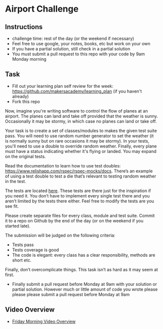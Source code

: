 Airport Challenge
=================

Instructions
---------

* challenge time: rest of the day (or the weekend if necessary)
* Feel free to use google, your notes, books, etc but work on your own
* If you have a partial solution, still check in a partial solution
* You must submit a pull request to this repo with your code by 9am Monday morning

Task
-------

* Fill out your learning plan self review for the week: https://github.com/makersacademy/learning_plan (if you haven't already)
* Fork this repo

Now, imagine you're writing software to control the flow of planes at an airport. The planes can land and take off provided that the weather is sunny. Occasionally it may be stormy, in which case no planes can land or take off. 

Your task is to create a set of classes/modules to makes the given test suite pass. You will need to use random number generator to set the weather (it is normally sunny but on rare occasions it may be stormy). In your tests, you'll need to use a double to override random weather. Finally, every plane must have a status indicating whether it's flying or landed. You may expand on the original tests.

Read the documentation to learn how to use test doubles: https://www.relishapp.com/rspec/rspec-mocks/docs. There’s an example of using a test double to test a die that’s relevant to testing random weather in the test.

The tests are located [here](./spec/airport_spec.rb). These tests are there just for the inspiration if you need it. You don’t have to implement every single test there and you aren’t limited by the tests there either. Feel free to modify the tests are you see fit.

Please create separate files for every class, module and test suite. Commit it to a repo on Github by the end of the day (or on the weekend if you started late).

The submission will be judged on the following criteria:

* Tests pass
* Tests coverage is good
* The code is elegant: every class has a clear responsibility, methods are short etc.

Finally, don’t overcomplicate things. This task isn’t as hard as it may seem at first. 

* Finally submit a pull request before Monday at 9am with your solution or partial solution.  However much or little amount of code you wrote please please please submit a pull request before Monday at 9am

Video Overview
--------------

* [Friday Morning Video Overview](https://www.youtube.com/watch?v=6QVv8IxTaWM)

